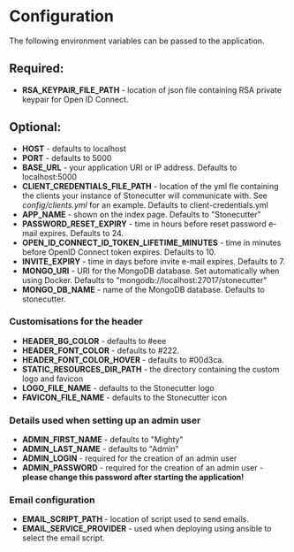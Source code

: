 # Configuration

The following environment variables can be passed to the application.

## Required:

- **RSA_KEYPAIR_FILE_PATH** - location of json file containing RSA private keypair for Open ID Connect.
 
## Optional:

- **HOST** - defaults to localhost
- **PORT** - defaults to 5000
- **BASE_URL** - your application URI or IP address. Defaults to localhost:5000
- **CLIENT_CREDENTIALS_FILE_PATH** - location of the yml fle containing the clients your instance of Stonecutter will communicate with. See *config/clients.yml* for an example. Defaults to client-credentials.yml
- **APP_NAME** - shown on the index page. Defaults to "Stonecutter"
- **PASSWORD_RESET_EXPIRY** - time in hours before reset password e-mail expires. Defaults to 24.
- **OPEN_ID_CONNECT_ID_TOKEN_LIFETIME_MINUTES** - time in minutes before OpenID Connect token expires. Defaults to 10.
- **INVITE_EXPIRY** - time in days before invite e-mail expires. Defaults to 7.
- **MONGO_URI** - URI for the MongoDB database. Set automatically when using Docker. Defaults to "mongodb://localhost:27017/stonecutter"
- **MONGO_DB_NAME** - name of the MongoDB database. Defaults to stonecutter.

### Customisations for the header

- **HEADER_BG_COLOR** - defaults to #eee
- **HEADER_FONT_COLOR** - defaults to #222.
- **HEADER_FONT_COLOR_HOVER** - defaults to #00d3ca.
- **STATIC_RESOURCES_DIR_PATH** - the directory containing the custom logo and favicon
- **LOGO_FILE_NAME** - defaults to the Stonecutter logo
- **FAVICON_FILE_NAME** - defaults to the Stonecutter icon

### Details used when setting up an admin user

- **ADMIN_FIRST_NAME** - defaults to "Mighty"
- **ADMIN_LAST_NAME** - defaults to "Admin"
- **ADMIN_LOGIN** - required for the creation of an admin user
- **ADMIN_PASSWORD** - required for the creation of an admin user - **please change this password after starting the application!**

### Email configuration

- **EMAIL_SCRIPT_PATH** - location of script used to send emails.
- **EMAIL_SERVICE_PROVIDER** - used when deploying using ansible to select the email script.
